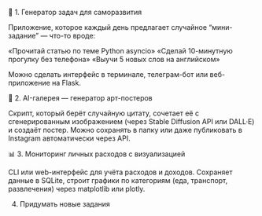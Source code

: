 🧩 1. Генератор задач для саморазвития

Приложение, которое каждый день предлагает случайное “мини-задание” — что-то вроде:

«Прочитай статью по теме Python asyncio»
«Сделай 10-минутную прогулку без телефона»
«Выучи 5 новых слов на английском»

Можно сделать интерфейс в терминале, телеграм-бот или веб-приложение на Flask.

🎨 2. AI-галерея — генератор арт-постеров

Скрипт, который берёт случайную цитату, сочетает её с сгенерированным изображением (через Stable Diffusion API или DALL·E) и создаёт постер.
Можно сохранять в папку или даже публиковать в Instagram автоматически через API.

📊 3. Мониторинг личных расходов с визуализацией

CLI или web-интерфейс для учёта расходов и доходов.
Сохраняет данные в SQLite, строит графики по категориям (еда, транспорт, развлечения) через matplotlib или plotly.


4. Придумать новые задания
